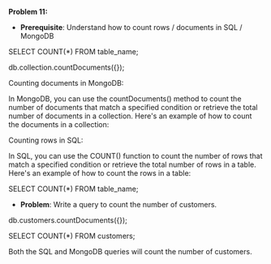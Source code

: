 **Problem 11:**

- **Prerequisite**: Understand how to count rows / documents in SQL / MongoDB

SELECT COUNT(*) FROM table_name;

db.collection.countDocuments({});

Counting documents in MongoDB:

In MongoDB, you can use the countDocuments() method to count the number of documents that match a specified condition or retrieve the total number of documents in a collection. Here's an example of how to count the documents in a collection:

Counting rows in SQL:

In SQL, you can use the COUNT() function to count the number of rows that match a specified condition or retrieve the total number of rows in a table. Here's an example of how to count the rows in a table:

SELECT COUNT(*) FROM table_name;
 
- **Problem**: Write a query to count the number of customers.

db.customers.countDocuments({});

SELECT COUNT(*) FROM customers;

Both the SQL and MongoDB queries will count the number of customers.